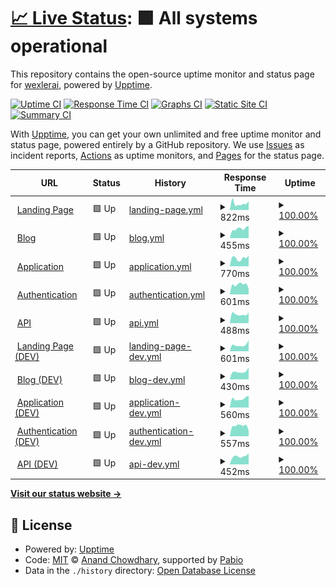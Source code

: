 # [📈 Live Status](https://wexlerai.github.io/wexler-status-page): <!--live status--> **🟩 All systems operational**

This repository contains the open-source uptime monitor and status page for [wexlerai](https://wexlerai.github.io/wexler-status-page), powered by [Upptime](https://github.com/upptime/upptime).

[![Uptime CI](https://github.com/wexlerai/wexler-status-page/workflows/Uptime%20CI/badge.svg)](https://github.com/wexlerai/wexler-status-page/actions?query=workflow%3A%22Uptime+CI%22)
[![Response Time CI](https://github.com/wexlerai/wexler-status-page/workflows/Response%20Time%20CI/badge.svg)](https://github.com/wexlerai/wexler-status-page/actions?query=workflow%3A%22Response+Time+CI%22)
[![Graphs CI](https://github.com/wexlerai/wexler-status-page/workflows/Graphs%20CI/badge.svg)](https://github.com/wexlerai/wexler-status-page/actions?query=workflow%3A%22Graphs+CI%22)
[![Static Site CI](https://github.com/wexlerai/wexler-status-page/workflows/Static%20Site%20CI/badge.svg)](https://github.com/wexlerai/wexler-status-page/actions?query=workflow%3A%22Static+Site+CI%22)
[![Summary CI](https://github.com/wexlerai/wexler-status-page/workflows/Summary%20CI/badge.svg)](https://github.com/wexlerai/wexler-status-page/actions?query=workflow%3A%22Summary+CI%22)

With [Upptime](https://upptime.js.org), you can get your own unlimited and free uptime monitor and status page, powered entirely by a GitHub repository. We use [Issues](https://github.com/wexlerai/wexler-status-page/issues) as incident reports, [Actions](https://github.com/wexlerai/wexler-status-page/actions) as uptime monitors, and [Pages](https://wexlerai.github.io/wexler-status-page) for the status page.

<!--start: status pages-->
<!-- This summary is generated by Upptime (https://github.com/upptime/upptime) -->
<!-- Do not edit this manually, your changes will be overwritten -->
<!-- prettier-ignore -->
| URL | Status | History | Response Time | Uptime |
| --- | ------ | ------- | ------------- | ------ |
| <img alt="" src="https://icons.duckduckgo.com/ip3/www.wexler.ai.ico" height="13"> [Landing Page](https://www.wexler.ai) | 🟩 Up | [landing-page.yml](https://github.com/wexlerai/wexler-status-page/commits/HEAD/history/landing-page.yml) | <details><summary><img alt="Response time graph" src="./graphs/landing-page/response-time-week.png" height="20"> 822ms</summary><br><a href="https://wexlerai.github.io/wexler-status-page/history/landing-page"><img alt="Response time 821" src="https://img.shields.io/endpoint?url=https%3A%2F%2Fraw.githubusercontent.com%2Fwexlerai%2Fwexler-status-page%2FHEAD%2Fapi%2Flanding-page%2Fresponse-time.json"></a><br><a href="https://wexlerai.github.io/wexler-status-page/history/landing-page"><img alt="24-hour response time 1110" src="https://img.shields.io/endpoint?url=https%3A%2F%2Fraw.githubusercontent.com%2Fwexlerai%2Fwexler-status-page%2FHEAD%2Fapi%2Flanding-page%2Fresponse-time-day.json"></a><br><a href="https://wexlerai.github.io/wexler-status-page/history/landing-page"><img alt="7-day response time 822" src="https://img.shields.io/endpoint?url=https%3A%2F%2Fraw.githubusercontent.com%2Fwexlerai%2Fwexler-status-page%2FHEAD%2Fapi%2Flanding-page%2Fresponse-time-week.json"></a><br><a href="https://wexlerai.github.io/wexler-status-page/history/landing-page"><img alt="30-day response time 821" src="https://img.shields.io/endpoint?url=https%3A%2F%2Fraw.githubusercontent.com%2Fwexlerai%2Fwexler-status-page%2FHEAD%2Fapi%2Flanding-page%2Fresponse-time-month.json"></a><br><a href="https://wexlerai.github.io/wexler-status-page/history/landing-page"><img alt="1-year response time 821" src="https://img.shields.io/endpoint?url=https%3A%2F%2Fraw.githubusercontent.com%2Fwexlerai%2Fwexler-status-page%2FHEAD%2Fapi%2Flanding-page%2Fresponse-time-year.json"></a></details> | <details><summary><a href="https://wexlerai.github.io/wexler-status-page/history/landing-page">100.00%</a></summary><a href="https://wexlerai.github.io/wexler-status-page/history/landing-page"><img alt="All-time uptime 100.00%" src="https://img.shields.io/endpoint?url=https%3A%2F%2Fraw.githubusercontent.com%2Fwexlerai%2Fwexler-status-page%2FHEAD%2Fapi%2Flanding-page%2Fuptime.json"></a><br><a href="https://wexlerai.github.io/wexler-status-page/history/landing-page"><img alt="24-hour uptime 100.00%" src="https://img.shields.io/endpoint?url=https%3A%2F%2Fraw.githubusercontent.com%2Fwexlerai%2Fwexler-status-page%2FHEAD%2Fapi%2Flanding-page%2Fuptime-day.json"></a><br><a href="https://wexlerai.github.io/wexler-status-page/history/landing-page"><img alt="7-day uptime 100.00%" src="https://img.shields.io/endpoint?url=https%3A%2F%2Fraw.githubusercontent.com%2Fwexlerai%2Fwexler-status-page%2FHEAD%2Fapi%2Flanding-page%2Fuptime-week.json"></a><br><a href="https://wexlerai.github.io/wexler-status-page/history/landing-page"><img alt="30-day uptime 100.00%" src="https://img.shields.io/endpoint?url=https%3A%2F%2Fraw.githubusercontent.com%2Fwexlerai%2Fwexler-status-page%2FHEAD%2Fapi%2Flanding-page%2Fuptime-month.json"></a><br><a href="https://wexlerai.github.io/wexler-status-page/history/landing-page"><img alt="1-year uptime 100.00%" src="https://img.shields.io/endpoint?url=https%3A%2F%2Fraw.githubusercontent.com%2Fwexlerai%2Fwexler-status-page%2FHEAD%2Fapi%2Flanding-page%2Fuptime-year.json"></a></details>
| <img alt="" src="https://icons.duckduckgo.com/ip3/www.wexler.ai.ico" height="13"> [Blog](https://www.wexler.ai/insights) | 🟩 Up | [blog.yml](https://github.com/wexlerai/wexler-status-page/commits/HEAD/history/blog.yml) | <details><summary><img alt="Response time graph" src="./graphs/blog/response-time-week.png" height="20"> 455ms</summary><br><a href="https://wexlerai.github.io/wexler-status-page/history/blog"><img alt="Response time 459" src="https://img.shields.io/endpoint?url=https%3A%2F%2Fraw.githubusercontent.com%2Fwexlerai%2Fwexler-status-page%2FHEAD%2Fapi%2Fblog%2Fresponse-time.json"></a><br><a href="https://wexlerai.github.io/wexler-status-page/history/blog"><img alt="24-hour response time 584" src="https://img.shields.io/endpoint?url=https%3A%2F%2Fraw.githubusercontent.com%2Fwexlerai%2Fwexler-status-page%2FHEAD%2Fapi%2Fblog%2Fresponse-time-day.json"></a><br><a href="https://wexlerai.github.io/wexler-status-page/history/blog"><img alt="7-day response time 455" src="https://img.shields.io/endpoint?url=https%3A%2F%2Fraw.githubusercontent.com%2Fwexlerai%2Fwexler-status-page%2FHEAD%2Fapi%2Fblog%2Fresponse-time-week.json"></a><br><a href="https://wexlerai.github.io/wexler-status-page/history/blog"><img alt="30-day response time 459" src="https://img.shields.io/endpoint?url=https%3A%2F%2Fraw.githubusercontent.com%2Fwexlerai%2Fwexler-status-page%2FHEAD%2Fapi%2Fblog%2Fresponse-time-month.json"></a><br><a href="https://wexlerai.github.io/wexler-status-page/history/blog"><img alt="1-year response time 459" src="https://img.shields.io/endpoint?url=https%3A%2F%2Fraw.githubusercontent.com%2Fwexlerai%2Fwexler-status-page%2FHEAD%2Fapi%2Fblog%2Fresponse-time-year.json"></a></details> | <details><summary><a href="https://wexlerai.github.io/wexler-status-page/history/blog">100.00%</a></summary><a href="https://wexlerai.github.io/wexler-status-page/history/blog"><img alt="All-time uptime 100.00%" src="https://img.shields.io/endpoint?url=https%3A%2F%2Fraw.githubusercontent.com%2Fwexlerai%2Fwexler-status-page%2FHEAD%2Fapi%2Fblog%2Fuptime.json"></a><br><a href="https://wexlerai.github.io/wexler-status-page/history/blog"><img alt="24-hour uptime 100.00%" src="https://img.shields.io/endpoint?url=https%3A%2F%2Fraw.githubusercontent.com%2Fwexlerai%2Fwexler-status-page%2FHEAD%2Fapi%2Fblog%2Fuptime-day.json"></a><br><a href="https://wexlerai.github.io/wexler-status-page/history/blog"><img alt="7-day uptime 100.00%" src="https://img.shields.io/endpoint?url=https%3A%2F%2Fraw.githubusercontent.com%2Fwexlerai%2Fwexler-status-page%2FHEAD%2Fapi%2Fblog%2Fuptime-week.json"></a><br><a href="https://wexlerai.github.io/wexler-status-page/history/blog"><img alt="30-day uptime 100.00%" src="https://img.shields.io/endpoint?url=https%3A%2F%2Fraw.githubusercontent.com%2Fwexlerai%2Fwexler-status-page%2FHEAD%2Fapi%2Fblog%2Fuptime-month.json"></a><br><a href="https://wexlerai.github.io/wexler-status-page/history/blog"><img alt="1-year uptime 100.00%" src="https://img.shields.io/endpoint?url=https%3A%2F%2Fraw.githubusercontent.com%2Fwexlerai%2Fwexler-status-page%2FHEAD%2Fapi%2Fblog%2Fuptime-year.json"></a></details>
| <img alt="" src="https://icons.duckduckgo.com/ip3/app.wexler.ai.ico" height="13"> [Application](https://app.wexler.ai/) | 🟩 Up | [application.yml](https://github.com/wexlerai/wexler-status-page/commits/HEAD/history/application.yml) | <details><summary><img alt="Response time graph" src="./graphs/application/response-time-week.png" height="20"> 770ms</summary><br><a href="https://wexlerai.github.io/wexler-status-page/history/application"><img alt="Response time 846" src="https://img.shields.io/endpoint?url=https%3A%2F%2Fraw.githubusercontent.com%2Fwexlerai%2Fwexler-status-page%2FHEAD%2Fapi%2Fapplication%2Fresponse-time.json"></a><br><a href="https://wexlerai.github.io/wexler-status-page/history/application"><img alt="24-hour response time 1011" src="https://img.shields.io/endpoint?url=https%3A%2F%2Fraw.githubusercontent.com%2Fwexlerai%2Fwexler-status-page%2FHEAD%2Fapi%2Fapplication%2Fresponse-time-day.json"></a><br><a href="https://wexlerai.github.io/wexler-status-page/history/application"><img alt="7-day response time 770" src="https://img.shields.io/endpoint?url=https%3A%2F%2Fraw.githubusercontent.com%2Fwexlerai%2Fwexler-status-page%2FHEAD%2Fapi%2Fapplication%2Fresponse-time-week.json"></a><br><a href="https://wexlerai.github.io/wexler-status-page/history/application"><img alt="30-day response time 846" src="https://img.shields.io/endpoint?url=https%3A%2F%2Fraw.githubusercontent.com%2Fwexlerai%2Fwexler-status-page%2FHEAD%2Fapi%2Fapplication%2Fresponse-time-month.json"></a><br><a href="https://wexlerai.github.io/wexler-status-page/history/application"><img alt="1-year response time 846" src="https://img.shields.io/endpoint?url=https%3A%2F%2Fraw.githubusercontent.com%2Fwexlerai%2Fwexler-status-page%2FHEAD%2Fapi%2Fapplication%2Fresponse-time-year.json"></a></details> | <details><summary><a href="https://wexlerai.github.io/wexler-status-page/history/application">100.00%</a></summary><a href="https://wexlerai.github.io/wexler-status-page/history/application"><img alt="All-time uptime 99.94%" src="https://img.shields.io/endpoint?url=https%3A%2F%2Fraw.githubusercontent.com%2Fwexlerai%2Fwexler-status-page%2FHEAD%2Fapi%2Fapplication%2Fuptime.json"></a><br><a href="https://wexlerai.github.io/wexler-status-page/history/application"><img alt="24-hour uptime 100.00%" src="https://img.shields.io/endpoint?url=https%3A%2F%2Fraw.githubusercontent.com%2Fwexlerai%2Fwexler-status-page%2FHEAD%2Fapi%2Fapplication%2Fuptime-day.json"></a><br><a href="https://wexlerai.github.io/wexler-status-page/history/application"><img alt="7-day uptime 100.00%" src="https://img.shields.io/endpoint?url=https%3A%2F%2Fraw.githubusercontent.com%2Fwexlerai%2Fwexler-status-page%2FHEAD%2Fapi%2Fapplication%2Fuptime-week.json"></a><br><a href="https://wexlerai.github.io/wexler-status-page/history/application"><img alt="30-day uptime 99.94%" src="https://img.shields.io/endpoint?url=https%3A%2F%2Fraw.githubusercontent.com%2Fwexlerai%2Fwexler-status-page%2FHEAD%2Fapi%2Fapplication%2Fuptime-month.json"></a><br><a href="https://wexlerai.github.io/wexler-status-page/history/application"><img alt="1-year uptime 99.94%" src="https://img.shields.io/endpoint?url=https%3A%2F%2Fraw.githubusercontent.com%2Fwexlerai%2Fwexler-status-page%2FHEAD%2Fapi%2Fapplication%2Fuptime-year.json"></a></details>
| <img alt="" src="https://icons.duckduckgo.com/ip3/auth.app.wexler.ai.ico" height="13"> [Authentication](https://auth.app.wexler.ai/en/login) | 🟩 Up | [authentication.yml](https://github.com/wexlerai/wexler-status-page/commits/HEAD/history/authentication.yml) | <details><summary><img alt="Response time graph" src="./graphs/authentication/response-time-week.png" height="20"> 601ms</summary><br><a href="https://wexlerai.github.io/wexler-status-page/history/authentication"><img alt="Response time 582" src="https://img.shields.io/endpoint?url=https%3A%2F%2Fraw.githubusercontent.com%2Fwexlerai%2Fwexler-status-page%2FHEAD%2Fapi%2Fauthentication%2Fresponse-time.json"></a><br><a href="https://wexlerai.github.io/wexler-status-page/history/authentication"><img alt="24-hour response time 368" src="https://img.shields.io/endpoint?url=https%3A%2F%2Fraw.githubusercontent.com%2Fwexlerai%2Fwexler-status-page%2FHEAD%2Fapi%2Fauthentication%2Fresponse-time-day.json"></a><br><a href="https://wexlerai.github.io/wexler-status-page/history/authentication"><img alt="7-day response time 601" src="https://img.shields.io/endpoint?url=https%3A%2F%2Fraw.githubusercontent.com%2Fwexlerai%2Fwexler-status-page%2FHEAD%2Fapi%2Fauthentication%2Fresponse-time-week.json"></a><br><a href="https://wexlerai.github.io/wexler-status-page/history/authentication"><img alt="30-day response time 582" src="https://img.shields.io/endpoint?url=https%3A%2F%2Fraw.githubusercontent.com%2Fwexlerai%2Fwexler-status-page%2FHEAD%2Fapi%2Fauthentication%2Fresponse-time-month.json"></a><br><a href="https://wexlerai.github.io/wexler-status-page/history/authentication"><img alt="1-year response time 582" src="https://img.shields.io/endpoint?url=https%3A%2F%2Fraw.githubusercontent.com%2Fwexlerai%2Fwexler-status-page%2FHEAD%2Fapi%2Fauthentication%2Fresponse-time-year.json"></a></details> | <details><summary><a href="https://wexlerai.github.io/wexler-status-page/history/authentication">100.00%</a></summary><a href="https://wexlerai.github.io/wexler-status-page/history/authentication"><img alt="All-time uptime 100.00%" src="https://img.shields.io/endpoint?url=https%3A%2F%2Fraw.githubusercontent.com%2Fwexlerai%2Fwexler-status-page%2FHEAD%2Fapi%2Fauthentication%2Fuptime.json"></a><br><a href="https://wexlerai.github.io/wexler-status-page/history/authentication"><img alt="24-hour uptime 100.00%" src="https://img.shields.io/endpoint?url=https%3A%2F%2Fraw.githubusercontent.com%2Fwexlerai%2Fwexler-status-page%2FHEAD%2Fapi%2Fauthentication%2Fuptime-day.json"></a><br><a href="https://wexlerai.github.io/wexler-status-page/history/authentication"><img alt="7-day uptime 100.00%" src="https://img.shields.io/endpoint?url=https%3A%2F%2Fraw.githubusercontent.com%2Fwexlerai%2Fwexler-status-page%2FHEAD%2Fapi%2Fauthentication%2Fuptime-week.json"></a><br><a href="https://wexlerai.github.io/wexler-status-page/history/authentication"><img alt="30-day uptime 100.00%" src="https://img.shields.io/endpoint?url=https%3A%2F%2Fraw.githubusercontent.com%2Fwexlerai%2Fwexler-status-page%2FHEAD%2Fapi%2Fauthentication%2Fuptime-month.json"></a><br><a href="https://wexlerai.github.io/wexler-status-page/history/authentication"><img alt="1-year uptime 100.00%" src="https://img.shields.io/endpoint?url=https%3A%2F%2Fraw.githubusercontent.com%2Fwexlerai%2Fwexler-status-page%2FHEAD%2Fapi%2Fauthentication%2Fuptime-year.json"></a></details>
| <img alt="" src="https://icons.duckduckgo.com/ip3/api.wexler.ai.ico" height="13"> [API](https://api.wexler.ai/) | 🟩 Up | [api.yml](https://github.com/wexlerai/wexler-status-page/commits/HEAD/history/api.yml) | <details><summary><img alt="Response time graph" src="./graphs/api/response-time-week.png" height="20"> 488ms</summary><br><a href="https://wexlerai.github.io/wexler-status-page/history/api"><img alt="Response time 504" src="https://img.shields.io/endpoint?url=https%3A%2F%2Fraw.githubusercontent.com%2Fwexlerai%2Fwexler-status-page%2FHEAD%2Fapi%2Fapi%2Fresponse-time.json"></a><br><a href="https://wexlerai.github.io/wexler-status-page/history/api"><img alt="24-hour response time 582" src="https://img.shields.io/endpoint?url=https%3A%2F%2Fraw.githubusercontent.com%2Fwexlerai%2Fwexler-status-page%2FHEAD%2Fapi%2Fapi%2Fresponse-time-day.json"></a><br><a href="https://wexlerai.github.io/wexler-status-page/history/api"><img alt="7-day response time 488" src="https://img.shields.io/endpoint?url=https%3A%2F%2Fraw.githubusercontent.com%2Fwexlerai%2Fwexler-status-page%2FHEAD%2Fapi%2Fapi%2Fresponse-time-week.json"></a><br><a href="https://wexlerai.github.io/wexler-status-page/history/api"><img alt="30-day response time 504" src="https://img.shields.io/endpoint?url=https%3A%2F%2Fraw.githubusercontent.com%2Fwexlerai%2Fwexler-status-page%2FHEAD%2Fapi%2Fapi%2Fresponse-time-month.json"></a><br><a href="https://wexlerai.github.io/wexler-status-page/history/api"><img alt="1-year response time 504" src="https://img.shields.io/endpoint?url=https%3A%2F%2Fraw.githubusercontent.com%2Fwexlerai%2Fwexler-status-page%2FHEAD%2Fapi%2Fapi%2Fresponse-time-year.json"></a></details> | <details><summary><a href="https://wexlerai.github.io/wexler-status-page/history/api">100.00%</a></summary><a href="https://wexlerai.github.io/wexler-status-page/history/api"><img alt="All-time uptime 100.00%" src="https://img.shields.io/endpoint?url=https%3A%2F%2Fraw.githubusercontent.com%2Fwexlerai%2Fwexler-status-page%2FHEAD%2Fapi%2Fapi%2Fuptime.json"></a><br><a href="https://wexlerai.github.io/wexler-status-page/history/api"><img alt="24-hour uptime 100.00%" src="https://img.shields.io/endpoint?url=https%3A%2F%2Fraw.githubusercontent.com%2Fwexlerai%2Fwexler-status-page%2FHEAD%2Fapi%2Fapi%2Fuptime-day.json"></a><br><a href="https://wexlerai.github.io/wexler-status-page/history/api"><img alt="7-day uptime 100.00%" src="https://img.shields.io/endpoint?url=https%3A%2F%2Fraw.githubusercontent.com%2Fwexlerai%2Fwexler-status-page%2FHEAD%2Fapi%2Fapi%2Fuptime-week.json"></a><br><a href="https://wexlerai.github.io/wexler-status-page/history/api"><img alt="30-day uptime 100.00%" src="https://img.shields.io/endpoint?url=https%3A%2F%2Fraw.githubusercontent.com%2Fwexlerai%2Fwexler-status-page%2FHEAD%2Fapi%2Fapi%2Fuptime-month.json"></a><br><a href="https://wexlerai.github.io/wexler-status-page/history/api"><img alt="1-year uptime 100.00%" src="https://img.shields.io/endpoint?url=https%3A%2F%2Fraw.githubusercontent.com%2Fwexlerai%2Fwexler-status-page%2FHEAD%2Fapi%2Fapi%2Fuptime-year.json"></a></details>
| <img alt="" src="https://icons.duckduckgo.com/ip3/dev.wexler.ai.ico" height="13"> [Landing Page (DEV)](https://dev.wexler.ai) | 🟩 Up | [landing-page-dev.yml](https://github.com/wexlerai/wexler-status-page/commits/HEAD/history/landing-page-dev.yml) | <details><summary><img alt="Response time graph" src="./graphs/landing-page-dev/response-time-week.png" height="20"> 601ms</summary><br><a href="https://wexlerai.github.io/wexler-status-page/history/landing-page-dev"><img alt="Response time 686" src="https://img.shields.io/endpoint?url=https%3A%2F%2Fraw.githubusercontent.com%2Fwexlerai%2Fwexler-status-page%2FHEAD%2Fapi%2Flanding-page-dev%2Fresponse-time.json"></a><br><a href="https://wexlerai.github.io/wexler-status-page/history/landing-page-dev"><img alt="24-hour response time 1050" src="https://img.shields.io/endpoint?url=https%3A%2F%2Fraw.githubusercontent.com%2Fwexlerai%2Fwexler-status-page%2FHEAD%2Fapi%2Flanding-page-dev%2Fresponse-time-day.json"></a><br><a href="https://wexlerai.github.io/wexler-status-page/history/landing-page-dev"><img alt="7-day response time 601" src="https://img.shields.io/endpoint?url=https%3A%2F%2Fraw.githubusercontent.com%2Fwexlerai%2Fwexler-status-page%2FHEAD%2Fapi%2Flanding-page-dev%2Fresponse-time-week.json"></a><br><a href="https://wexlerai.github.io/wexler-status-page/history/landing-page-dev"><img alt="30-day response time 686" src="https://img.shields.io/endpoint?url=https%3A%2F%2Fraw.githubusercontent.com%2Fwexlerai%2Fwexler-status-page%2FHEAD%2Fapi%2Flanding-page-dev%2Fresponse-time-month.json"></a><br><a href="https://wexlerai.github.io/wexler-status-page/history/landing-page-dev"><img alt="1-year response time 686" src="https://img.shields.io/endpoint?url=https%3A%2F%2Fraw.githubusercontent.com%2Fwexlerai%2Fwexler-status-page%2FHEAD%2Fapi%2Flanding-page-dev%2Fresponse-time-year.json"></a></details> | <details><summary><a href="https://wexlerai.github.io/wexler-status-page/history/landing-page-dev">100.00%</a></summary><a href="https://wexlerai.github.io/wexler-status-page/history/landing-page-dev"><img alt="All-time uptime 100.00%" src="https://img.shields.io/endpoint?url=https%3A%2F%2Fraw.githubusercontent.com%2Fwexlerai%2Fwexler-status-page%2FHEAD%2Fapi%2Flanding-page-dev%2Fuptime.json"></a><br><a href="https://wexlerai.github.io/wexler-status-page/history/landing-page-dev"><img alt="24-hour uptime 100.00%" src="https://img.shields.io/endpoint?url=https%3A%2F%2Fraw.githubusercontent.com%2Fwexlerai%2Fwexler-status-page%2FHEAD%2Fapi%2Flanding-page-dev%2Fuptime-day.json"></a><br><a href="https://wexlerai.github.io/wexler-status-page/history/landing-page-dev"><img alt="7-day uptime 100.00%" src="https://img.shields.io/endpoint?url=https%3A%2F%2Fraw.githubusercontent.com%2Fwexlerai%2Fwexler-status-page%2FHEAD%2Fapi%2Flanding-page-dev%2Fuptime-week.json"></a><br><a href="https://wexlerai.github.io/wexler-status-page/history/landing-page-dev"><img alt="30-day uptime 100.00%" src="https://img.shields.io/endpoint?url=https%3A%2F%2Fraw.githubusercontent.com%2Fwexlerai%2Fwexler-status-page%2FHEAD%2Fapi%2Flanding-page-dev%2Fuptime-month.json"></a><br><a href="https://wexlerai.github.io/wexler-status-page/history/landing-page-dev"><img alt="1-year uptime 100.00%" src="https://img.shields.io/endpoint?url=https%3A%2F%2Fraw.githubusercontent.com%2Fwexlerai%2Fwexler-status-page%2FHEAD%2Fapi%2Flanding-page-dev%2Fuptime-year.json"></a></details>
| <img alt="" src="https://icons.duckduckgo.com/ip3/dev.wexler.ai.ico" height="13"> [Blog (DEV)](https://dev.wexler.ai/insights) | 🟩 Up | [blog-dev.yml](https://github.com/wexlerai/wexler-status-page/commits/HEAD/history/blog-dev.yml) | <details><summary><img alt="Response time graph" src="./graphs/blog-dev/response-time-week.png" height="20"> 430ms</summary><br><a href="https://wexlerai.github.io/wexler-status-page/history/blog-dev"><img alt="Response time 432" src="https://img.shields.io/endpoint?url=https%3A%2F%2Fraw.githubusercontent.com%2Fwexlerai%2Fwexler-status-page%2FHEAD%2Fapi%2Fblog-dev%2Fresponse-time.json"></a><br><a href="https://wexlerai.github.io/wexler-status-page/history/blog-dev"><img alt="24-hour response time 646" src="https://img.shields.io/endpoint?url=https%3A%2F%2Fraw.githubusercontent.com%2Fwexlerai%2Fwexler-status-page%2FHEAD%2Fapi%2Fblog-dev%2Fresponse-time-day.json"></a><br><a href="https://wexlerai.github.io/wexler-status-page/history/blog-dev"><img alt="7-day response time 430" src="https://img.shields.io/endpoint?url=https%3A%2F%2Fraw.githubusercontent.com%2Fwexlerai%2Fwexler-status-page%2FHEAD%2Fapi%2Fblog-dev%2Fresponse-time-week.json"></a><br><a href="https://wexlerai.github.io/wexler-status-page/history/blog-dev"><img alt="30-day response time 432" src="https://img.shields.io/endpoint?url=https%3A%2F%2Fraw.githubusercontent.com%2Fwexlerai%2Fwexler-status-page%2FHEAD%2Fapi%2Fblog-dev%2Fresponse-time-month.json"></a><br><a href="https://wexlerai.github.io/wexler-status-page/history/blog-dev"><img alt="1-year response time 432" src="https://img.shields.io/endpoint?url=https%3A%2F%2Fraw.githubusercontent.com%2Fwexlerai%2Fwexler-status-page%2FHEAD%2Fapi%2Fblog-dev%2Fresponse-time-year.json"></a></details> | <details><summary><a href="https://wexlerai.github.io/wexler-status-page/history/blog-dev">100.00%</a></summary><a href="https://wexlerai.github.io/wexler-status-page/history/blog-dev"><img alt="All-time uptime 100.00%" src="https://img.shields.io/endpoint?url=https%3A%2F%2Fraw.githubusercontent.com%2Fwexlerai%2Fwexler-status-page%2FHEAD%2Fapi%2Fblog-dev%2Fuptime.json"></a><br><a href="https://wexlerai.github.io/wexler-status-page/history/blog-dev"><img alt="24-hour uptime 100.00%" src="https://img.shields.io/endpoint?url=https%3A%2F%2Fraw.githubusercontent.com%2Fwexlerai%2Fwexler-status-page%2FHEAD%2Fapi%2Fblog-dev%2Fuptime-day.json"></a><br><a href="https://wexlerai.github.io/wexler-status-page/history/blog-dev"><img alt="7-day uptime 100.00%" src="https://img.shields.io/endpoint?url=https%3A%2F%2Fraw.githubusercontent.com%2Fwexlerai%2Fwexler-status-page%2FHEAD%2Fapi%2Fblog-dev%2Fuptime-week.json"></a><br><a href="https://wexlerai.github.io/wexler-status-page/history/blog-dev"><img alt="30-day uptime 100.00%" src="https://img.shields.io/endpoint?url=https%3A%2F%2Fraw.githubusercontent.com%2Fwexlerai%2Fwexler-status-page%2FHEAD%2Fapi%2Fblog-dev%2Fuptime-month.json"></a><br><a href="https://wexlerai.github.io/wexler-status-page/history/blog-dev"><img alt="1-year uptime 100.00%" src="https://img.shields.io/endpoint?url=https%3A%2F%2Fraw.githubusercontent.com%2Fwexlerai%2Fwexler-status-page%2FHEAD%2Fapi%2Fblog-dev%2Fuptime-year.json"></a></details>
| <img alt="" src="https://icons.duckduckgo.com/ip3/dev.app.wexler.ai.ico" height="13"> [Application (DEV)](https://dev.app.wexler.ai/) | 🟩 Up | [application-dev.yml](https://github.com/wexlerai/wexler-status-page/commits/HEAD/history/application-dev.yml) | <details><summary><img alt="Response time graph" src="./graphs/application-dev/response-time-week.png" height="20"> 560ms</summary><br><a href="https://wexlerai.github.io/wexler-status-page/history/application-dev"><img alt="Response time 626" src="https://img.shields.io/endpoint?url=https%3A%2F%2Fraw.githubusercontent.com%2Fwexlerai%2Fwexler-status-page%2FHEAD%2Fapi%2Fapplication-dev%2Fresponse-time.json"></a><br><a href="https://wexlerai.github.io/wexler-status-page/history/application-dev"><img alt="24-hour response time 741" src="https://img.shields.io/endpoint?url=https%3A%2F%2Fraw.githubusercontent.com%2Fwexlerai%2Fwexler-status-page%2FHEAD%2Fapi%2Fapplication-dev%2Fresponse-time-day.json"></a><br><a href="https://wexlerai.github.io/wexler-status-page/history/application-dev"><img alt="7-day response time 560" src="https://img.shields.io/endpoint?url=https%3A%2F%2Fraw.githubusercontent.com%2Fwexlerai%2Fwexler-status-page%2FHEAD%2Fapi%2Fapplication-dev%2Fresponse-time-week.json"></a><br><a href="https://wexlerai.github.io/wexler-status-page/history/application-dev"><img alt="30-day response time 626" src="https://img.shields.io/endpoint?url=https%3A%2F%2Fraw.githubusercontent.com%2Fwexlerai%2Fwexler-status-page%2FHEAD%2Fapi%2Fapplication-dev%2Fresponse-time-month.json"></a><br><a href="https://wexlerai.github.io/wexler-status-page/history/application-dev"><img alt="1-year response time 626" src="https://img.shields.io/endpoint?url=https%3A%2F%2Fraw.githubusercontent.com%2Fwexlerai%2Fwexler-status-page%2FHEAD%2Fapi%2Fapplication-dev%2Fresponse-time-year.json"></a></details> | <details><summary><a href="https://wexlerai.github.io/wexler-status-page/history/application-dev">100.00%</a></summary><a href="https://wexlerai.github.io/wexler-status-page/history/application-dev"><img alt="All-time uptime 99.67%" src="https://img.shields.io/endpoint?url=https%3A%2F%2Fraw.githubusercontent.com%2Fwexlerai%2Fwexler-status-page%2FHEAD%2Fapi%2Fapplication-dev%2Fuptime.json"></a><br><a href="https://wexlerai.github.io/wexler-status-page/history/application-dev"><img alt="24-hour uptime 100.00%" src="https://img.shields.io/endpoint?url=https%3A%2F%2Fraw.githubusercontent.com%2Fwexlerai%2Fwexler-status-page%2FHEAD%2Fapi%2Fapplication-dev%2Fuptime-day.json"></a><br><a href="https://wexlerai.github.io/wexler-status-page/history/application-dev"><img alt="7-day uptime 100.00%" src="https://img.shields.io/endpoint?url=https%3A%2F%2Fraw.githubusercontent.com%2Fwexlerai%2Fwexler-status-page%2FHEAD%2Fapi%2Fapplication-dev%2Fuptime-week.json"></a><br><a href="https://wexlerai.github.io/wexler-status-page/history/application-dev"><img alt="30-day uptime 99.67%" src="https://img.shields.io/endpoint?url=https%3A%2F%2Fraw.githubusercontent.com%2Fwexlerai%2Fwexler-status-page%2FHEAD%2Fapi%2Fapplication-dev%2Fuptime-month.json"></a><br><a href="https://wexlerai.github.io/wexler-status-page/history/application-dev"><img alt="1-year uptime 99.67%" src="https://img.shields.io/endpoint?url=https%3A%2F%2Fraw.githubusercontent.com%2Fwexlerai%2Fwexler-status-page%2FHEAD%2Fapi%2Fapplication-dev%2Fuptime-year.json"></a></details>
| <img alt="" src="https://icons.duckduckgo.com/ip3/auth.dev.app.wexler.ai.ico" height="13"> [Authentication (DEV)](https://auth.dev.app.wexler.ai/en/login) | 🟩 Up | [authentication-dev.yml](https://github.com/wexlerai/wexler-status-page/commits/HEAD/history/authentication-dev.yml) | <details><summary><img alt="Response time graph" src="./graphs/authentication-dev/response-time-week.png" height="20"> 557ms</summary><br><a href="https://wexlerai.github.io/wexler-status-page/history/authentication-dev"><img alt="Response time 565" src="https://img.shields.io/endpoint?url=https%3A%2F%2Fraw.githubusercontent.com%2Fwexlerai%2Fwexler-status-page%2FHEAD%2Fapi%2Fauthentication-dev%2Fresponse-time.json"></a><br><a href="https://wexlerai.github.io/wexler-status-page/history/authentication-dev"><img alt="24-hour response time 308" src="https://img.shields.io/endpoint?url=https%3A%2F%2Fraw.githubusercontent.com%2Fwexlerai%2Fwexler-status-page%2FHEAD%2Fapi%2Fauthentication-dev%2Fresponse-time-day.json"></a><br><a href="https://wexlerai.github.io/wexler-status-page/history/authentication-dev"><img alt="7-day response time 557" src="https://img.shields.io/endpoint?url=https%3A%2F%2Fraw.githubusercontent.com%2Fwexlerai%2Fwexler-status-page%2FHEAD%2Fapi%2Fauthentication-dev%2Fresponse-time-week.json"></a><br><a href="https://wexlerai.github.io/wexler-status-page/history/authentication-dev"><img alt="30-day response time 565" src="https://img.shields.io/endpoint?url=https%3A%2F%2Fraw.githubusercontent.com%2Fwexlerai%2Fwexler-status-page%2FHEAD%2Fapi%2Fauthentication-dev%2Fresponse-time-month.json"></a><br><a href="https://wexlerai.github.io/wexler-status-page/history/authentication-dev"><img alt="1-year response time 565" src="https://img.shields.io/endpoint?url=https%3A%2F%2Fraw.githubusercontent.com%2Fwexlerai%2Fwexler-status-page%2FHEAD%2Fapi%2Fauthentication-dev%2Fresponse-time-year.json"></a></details> | <details><summary><a href="https://wexlerai.github.io/wexler-status-page/history/authentication-dev">100.00%</a></summary><a href="https://wexlerai.github.io/wexler-status-page/history/authentication-dev"><img alt="All-time uptime 100.00%" src="https://img.shields.io/endpoint?url=https%3A%2F%2Fraw.githubusercontent.com%2Fwexlerai%2Fwexler-status-page%2FHEAD%2Fapi%2Fauthentication-dev%2Fuptime.json"></a><br><a href="https://wexlerai.github.io/wexler-status-page/history/authentication-dev"><img alt="24-hour uptime 100.00%" src="https://img.shields.io/endpoint?url=https%3A%2F%2Fraw.githubusercontent.com%2Fwexlerai%2Fwexler-status-page%2FHEAD%2Fapi%2Fauthentication-dev%2Fuptime-day.json"></a><br><a href="https://wexlerai.github.io/wexler-status-page/history/authentication-dev"><img alt="7-day uptime 100.00%" src="https://img.shields.io/endpoint?url=https%3A%2F%2Fraw.githubusercontent.com%2Fwexlerai%2Fwexler-status-page%2FHEAD%2Fapi%2Fauthentication-dev%2Fuptime-week.json"></a><br><a href="https://wexlerai.github.io/wexler-status-page/history/authentication-dev"><img alt="30-day uptime 100.00%" src="https://img.shields.io/endpoint?url=https%3A%2F%2Fraw.githubusercontent.com%2Fwexlerai%2Fwexler-status-page%2FHEAD%2Fapi%2Fauthentication-dev%2Fuptime-month.json"></a><br><a href="https://wexlerai.github.io/wexler-status-page/history/authentication-dev"><img alt="1-year uptime 100.00%" src="https://img.shields.io/endpoint?url=https%3A%2F%2Fraw.githubusercontent.com%2Fwexlerai%2Fwexler-status-page%2FHEAD%2Fapi%2Fauthentication-dev%2Fuptime-year.json"></a></details>
| <img alt="" src="https://icons.duckduckgo.com/ip3/dev.api.wexler.ai.ico" height="13"> [API (DEV)](https://dev.api.wexler.ai/) | 🟩 Up | [api-dev.yml](https://github.com/wexlerai/wexler-status-page/commits/HEAD/history/api-dev.yml) | <details><summary><img alt="Response time graph" src="./graphs/api-dev/response-time-week.png" height="20"> 452ms</summary><br><a href="https://wexlerai.github.io/wexler-status-page/history/api-dev"><img alt="Response time 473" src="https://img.shields.io/endpoint?url=https%3A%2F%2Fraw.githubusercontent.com%2Fwexlerai%2Fwexler-status-page%2FHEAD%2Fapi%2Fapi-dev%2Fresponse-time.json"></a><br><a href="https://wexlerai.github.io/wexler-status-page/history/api-dev"><img alt="24-hour response time 606" src="https://img.shields.io/endpoint?url=https%3A%2F%2Fraw.githubusercontent.com%2Fwexlerai%2Fwexler-status-page%2FHEAD%2Fapi%2Fapi-dev%2Fresponse-time-day.json"></a><br><a href="https://wexlerai.github.io/wexler-status-page/history/api-dev"><img alt="7-day response time 452" src="https://img.shields.io/endpoint?url=https%3A%2F%2Fraw.githubusercontent.com%2Fwexlerai%2Fwexler-status-page%2FHEAD%2Fapi%2Fapi-dev%2Fresponse-time-week.json"></a><br><a href="https://wexlerai.github.io/wexler-status-page/history/api-dev"><img alt="30-day response time 473" src="https://img.shields.io/endpoint?url=https%3A%2F%2Fraw.githubusercontent.com%2Fwexlerai%2Fwexler-status-page%2FHEAD%2Fapi%2Fapi-dev%2Fresponse-time-month.json"></a><br><a href="https://wexlerai.github.io/wexler-status-page/history/api-dev"><img alt="1-year response time 473" src="https://img.shields.io/endpoint?url=https%3A%2F%2Fraw.githubusercontent.com%2Fwexlerai%2Fwexler-status-page%2FHEAD%2Fapi%2Fapi-dev%2Fresponse-time-year.json"></a></details> | <details><summary><a href="https://wexlerai.github.io/wexler-status-page/history/api-dev">100.00%</a></summary><a href="https://wexlerai.github.io/wexler-status-page/history/api-dev"><img alt="All-time uptime 100.00%" src="https://img.shields.io/endpoint?url=https%3A%2F%2Fraw.githubusercontent.com%2Fwexlerai%2Fwexler-status-page%2FHEAD%2Fapi%2Fapi-dev%2Fuptime.json"></a><br><a href="https://wexlerai.github.io/wexler-status-page/history/api-dev"><img alt="24-hour uptime 100.00%" src="https://img.shields.io/endpoint?url=https%3A%2F%2Fraw.githubusercontent.com%2Fwexlerai%2Fwexler-status-page%2FHEAD%2Fapi%2Fapi-dev%2Fuptime-day.json"></a><br><a href="https://wexlerai.github.io/wexler-status-page/history/api-dev"><img alt="7-day uptime 100.00%" src="https://img.shields.io/endpoint?url=https%3A%2F%2Fraw.githubusercontent.com%2Fwexlerai%2Fwexler-status-page%2FHEAD%2Fapi%2Fapi-dev%2Fuptime-week.json"></a><br><a href="https://wexlerai.github.io/wexler-status-page/history/api-dev"><img alt="30-day uptime 100.00%" src="https://img.shields.io/endpoint?url=https%3A%2F%2Fraw.githubusercontent.com%2Fwexlerai%2Fwexler-status-page%2FHEAD%2Fapi%2Fapi-dev%2Fuptime-month.json"></a><br><a href="https://wexlerai.github.io/wexler-status-page/history/api-dev"><img alt="1-year uptime 100.00%" src="https://img.shields.io/endpoint?url=https%3A%2F%2Fraw.githubusercontent.com%2Fwexlerai%2Fwexler-status-page%2FHEAD%2Fapi%2Fapi-dev%2Fuptime-year.json"></a></details>

<!--end: status pages-->

[**Visit our status website →**](https://wexlerai.github.io/wexler-status-page)

## 📄 License

- Powered by: [Upptime](https://github.com/upptime/upptime)
- Code: [MIT](./LICENSE) © [Anand Chowdhary](https://anandchowdhary.com), supported by [Pabio](https://pabio.com)
- Data in the `./history` directory: [Open Database License](https://opendatacommons.org/licenses/odbl/1-0/)
